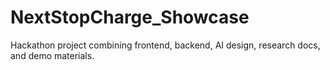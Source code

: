 # NextStopCharge_Showcase
Hackathon project combining frontend, backend, AI design, research docs, and demo materials.
